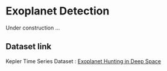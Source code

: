 # Exoplanet Detection

Under construction ...

## Dataset link

Kepler Time Series Dataset : [Exoplanet Hunting in Deep Space](https://www.kaggle.com/datasets/keplersmachines/kepler-labelled-time-series-data)
